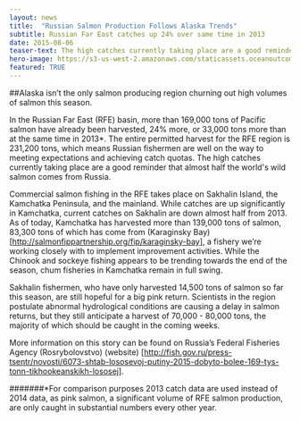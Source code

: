 ```yaml
---
layout: news
title:  "Russian Salmon Production Follows Alaska Trends"
subtitle: Russian Far East catches up 24% over same time in 2013
date: 2015-08-06
teaser-text: The high catches currently taking place are a good reminder that almost half the world's wild salmon comes from Russia.
hero-image: https://s3-us-west-2.amazonaws.com/staticassets.oceanoutcomes.org/news+and+analysis/hero+images/rfe-produces-high-volumes.jpg
featured: TRUE
---
```


##Alaska isn’t the only salmon producing region churning out high volumes of salmon this season. 

In the Russian Far East (RFE) basin, more than 169,000 tons of Pacific salmon have already been harvested, 24% more, or 33,000 tons more than at the same time in 2013*. The entire permitted harvest for the RFE region is 231,200 tons, which means Russian fishermen are well on the way to meeting expectations and achieving catch quotas. The high catches currently taking place are a good reminder that almost half the world's wild salmon comes from Russia.

Commercial salmon fishing in the RFE takes place on Sakhalin Island, the Kamchatka Peninsula, and the mainland. While catches are up significantly in Kamchatka, current catches on Sakhalin are down almost half from 2013. As of today, Kamchatka has harvested more than 139,000 tons of salmon, 83,300 tons of which has come from (Karaginsky Bay) [http://salmonfippartnership.org/fip/karaginsky-bay], a fishery we’re working closely with to implement improvement activities. While the Chinook and sockeye fishing appears to be trending towards the end of the season, chum fisheries in Kamchatka remain in full swing. 

Sakhalin fishermen, who have only harvested 14,500 tons of salmon so far this season, are still hopeful for a big pink return. Scientists in the region postulate abnormal hydrological conditions are causing a delay in salmon returns, but they still anticipate a harvest of 70,000 - 80,000 tons, the majority of which should be caught in the coming weeks.

More information on this story can be found on Russia’s Federal Fisheries Agency (Rosrybolovstvo) (website) [http://fish.gov.ru/press-tsentr/novosti/6073-shtab-lososevoj-putiny-2015-dobyto-bolee-169-tys-tonn-tikhookeanskikh-lososej].

#######*For comparison purposes 2013 catch data are used instead of 2014 data, as pink salmon, a significant volume of RFE salmon production, are only caught in substantial numbers every other year.
